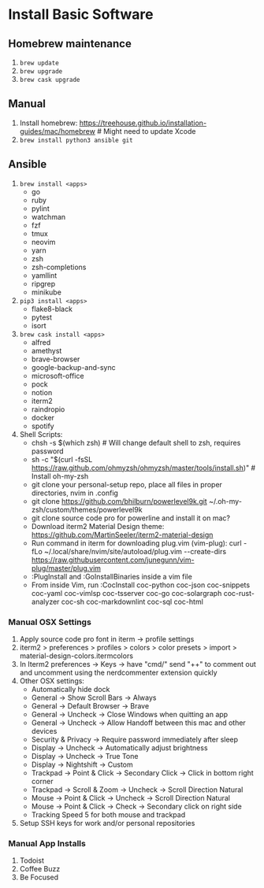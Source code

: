 # Install Basic Software

## Homebrew maintenance

1. `brew update`
2. `brew upgrade`
3. `brew cask upgrade`

## Manual

1. Install homebrew: https://treehouse.github.io/installation-guides/mac/homebrew # Might need to update Xcode
2. `brew install python3 ansible git`

## Ansible

1. `brew install <apps>`
    * go
    * ruby
    * pylint
    * watchman
    * fzf
    * tmux
    * neovim
    * yarn
    * zsh
    * zsh-completions
    * yamllint
    * ripgrep
    * minikube
2. `pip3 install <apps>`
    * flake8-black
    * pytest
    * isort
3. `brew cask install <apps>`
    * alfred
    * amethyst
    * brave-browser
    * google-backup-and-sync
    * microsoft-office
    * pock
    * notion
    * iterm2
    * raindropio
    * docker
    * spotify
4. Shell Scripts:
    * chsh -s \$(which zsh) # Will change default shell to zsh, requires password
    * sh -c "\$(curl -fsSL https://raw.github.com/ohmyzsh/ohmyzsh/master/tools/install.sh)" # Install oh-my-zsh
    * git clone your personal-setup repo, place all files in proper directories, nvim in .config
    * git clone https://github.com/bhilburn/powerlevel9k.git ~/.oh-my-zsh/custom/themes/powerlevel9k
    * git clone source code pro for powerline and install it on mac?
    * Download iterm2 Material Design theme: https://github.com/MartinSeeler/iterm2-material-design
    * Run command in iterm for downloading plug.vim (vim-plug): curl -fLo ~/.local/share/nvim/site/autoload/plug.vim --create-dirs https://raw.githubusercontent.com/junegunn/vim-plug/master/plug.vim
    * :PlugInstall and :GoInstallBinaries inside a vim file
    * From inside Vim, run :CocInstall coc-python coc-json coc-snippets coc-yaml coc-vimlsp coc-tsserver coc-go coc-solargraph coc-rust-analyzer coc-sh coc-markdownlint coc-sql coc-html

### Manual OSX Settings
1. Apply source code pro font in iterm -> profile settings
2. iterm2 > preferences > profiles > colors > color presets > import > material-design-colors.itermcolors
3. In Iterm2 preferences -> Keys -> have "cmd/" send "++" to comment out and uncomment using the nerdcommenter extension quickly
4. Other OSX settings:
    * Automatically hide dock
    * General -> Show Scroll Bars -> Always
    * General -> Default Browser -> Brave
    * General -> Uncheck -> Close Windows when quitting an app
    * General -> Uncheck -> Allow Handoff between this mac and other devices
    * Security & Privacy -> Require password immediately after sleep
    * Display -> Uncheck -> Automatically adjust brightness
    * Display -> Uncheck -> True Tone
    * Display -> Nightshift -> Custom
    * Trackpad -> Point & Click -> Secondary Click -> Click in bottom right corner
    * Trackpad -> Scroll & Zoom -> Uncheck -> Scroll Direction Natural
    * Mouse -> Point & Click -> Uncheck -> Scroll Direction Natural
    * Mouse -> Point & Click -> Check -> Secondary click on right side
    * Tracking Speed 5 for both mouse and trackpad
5. Setup SSH keys for work and/or personal repositories

### Manual App Installs
1. Todoist
2. Coffee Buzz
3. Be Focused
